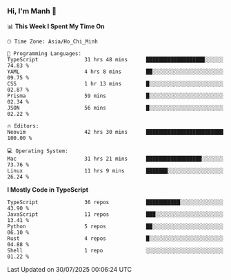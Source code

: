 ### Hi, I'm Manh 👋

<!--START_SECTION:waka-->
📊 **This Week I Spent My Time On** 

```text
🕑︎ Time Zone: Asia/Ho_Chi_Minh

💬 Programming Languages: 
TypeScript               31 hrs 48 mins      ███████████████████░░░░░░   74.83 % 
YAML                     4 hrs 8 mins        ██░░░░░░░░░░░░░░░░░░░░░░░   09.75 % 
CSS                      1 hr 13 mins        █░░░░░░░░░░░░░░░░░░░░░░░░   02.87 % 
Prisma                   59 mins             █░░░░░░░░░░░░░░░░░░░░░░░░   02.34 % 
JSON                     56 mins             █░░░░░░░░░░░░░░░░░░░░░░░░   02.22 % 

🔥 Editors: 
Neovim                   42 hrs 30 mins      █████████████████████████   100.00 % 

💻 Operating System: 
Mac                      31 hrs 21 mins      ██████████████████░░░░░░░   73.76 % 
Linux                    11 hrs 9 mins       ███████░░░░░░░░░░░░░░░░░░   26.24 % 
```

**I Mostly Code in TypeScript** 

```text
TypeScript               36 repos            ███████████░░░░░░░░░░░░░░   43.90 % 
JavaScript               11 repos            ███░░░░░░░░░░░░░░░░░░░░░░   13.41 % 
Python                   5 repos             ██░░░░░░░░░░░░░░░░░░░░░░░   06.10 % 
Rust                     4 repos             █░░░░░░░░░░░░░░░░░░░░░░░░   04.88 % 
Shell                    1 repo              ░░░░░░░░░░░░░░░░░░░░░░░░░   01.22 % 
```




 Last Updated on 30/07/2025 00:06:24 UTC
<!--END_SECTION:waka-->
